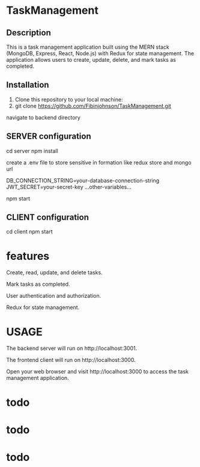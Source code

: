 # TaskManagement
## Description
This is a task management application built using the MERN stack (MongoDB, Express, React, Node.js) with Redux for state management. The application allows users to create, update, delete, and mark tasks as completed.

## Installation

1. Clone this repository to your local machine:
2.  git clone https://github.com/Fibinjohnson/TaskManagement.git

navigate to backend directory
## SERVER configuration
cd server
npm install

create a .env file to store sensitive in formation like redux store and mongo url

DB_CONNECTION_STRING=your-database-connection-string
JWT_SECRET=your-secret-key
...other-variables...

npm start


## CLIENT configuration
cd client
npm start

# features

Create, read, update, and delete tasks.

Mark tasks as completed.

User authentication and authorization.

Redux for state management.

# USAGE

The backend server will run on http://localhost:3001.

The frontend client will run on http://localhost:3000.

Open your web browser and visit http://localhost:3000 to access the task management application.

# todo
# todo
# todo
